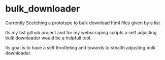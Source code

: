 # bulk_downloader
Currently Scetching a prototype to bulk download html files given by a list

Its my fist github project and for my webscraping scripts a self adjusting bulk downloader would be a helpfull tool.

Its goal is to have a self throtteling and towards to stealth adjusting bulk downloader. 
